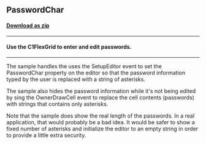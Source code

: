 ## PasswordChar
#### [Download as zip](https://minhaskamal.github.io/DownGit/#/home?url=https://github.com/GrapeCity/ComponentOne-WinForms-Samples/tree/master/NetFramework\FlexGrid\CS\PasswordChar)
____
#### Use the C1FlexGrid to enter and edit passwords.
____
The sample handles the uses the SetupEditor event to set the PasswordChar property on the editor so that the password information typed by the user is replaced with a string of asterisks. 

The sample also hides the password information while it's not being edited by sing the OwnerDrawCell event to replace the cell contents (passwords) with strings that contains only asterisks. 

Note that the sample does show the real length of the passwords. In a real application, that would probably be a bad idea. It would be safer to show a fixed number of asterisks and initialize the editor to an empty string in order to provide a little extra security. 